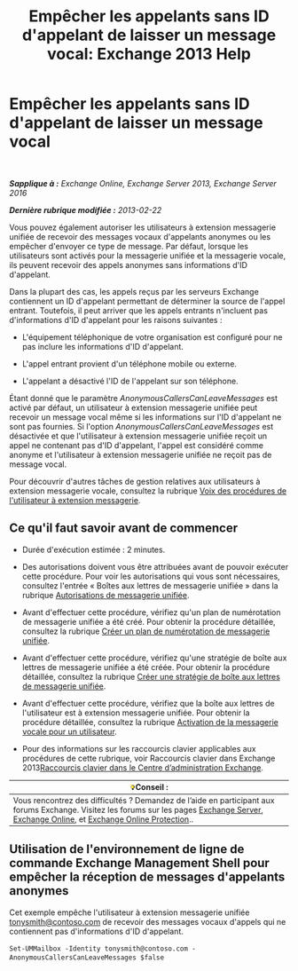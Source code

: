 ﻿---
title: "Empêcher les appelants sans ID d'appelant de laisser un message vocal: Exchange 2013 Help"
TOCTitle: Empêcher les appelants sans ID d'appelant de laisser un message vocal
ms:assetid: dd5dad32-2f69-4bf4-8ff0-545c413d395a
ms:mtpsurl: https://technet.microsoft.com/fr-fr/library/JJ673571(v=EXCHG.150)
ms:contentKeyID: 50479387
ms.date: 05/23/2018
mtps_version: v=EXCHG.150
ms.translationtype: MT
---

# Empêcher les appelants sans ID d'appelant de laisser un message vocal

 

_**Sapplique à :** Exchange Online, Exchange Server 2013, Exchange Server 2016_

_**Dernière rubrique modifiée :** 2013-02-22_

Vous pouvez également autoriser les utilisateurs à extension messagerie unifiée de recevoir des messages vocaux d'appelants anonymes ou les empêcher d'envoyer ce type de message. Par défaut, lorsque les utilisateurs sont activés pour la messagerie unifiée et la messagerie vocale, ils peuvent recevoir des appels anonymes sans informations d'ID d'appelant.

Dans la plupart des cas, les appels reçus par les serveurs Exchange contiennent un ID d'appelant permettant de déterminer la source de l'appel entrant. Toutefois, il peut arriver que les appels entrants n'incluent pas d'informations d'ID d'appelant pour les raisons suivantes :

  - L'équipement téléphonique de votre organisation est configuré pour ne pas inclure les informations d'ID d'appelant.

  - L'appel entrant provient d'un téléphone mobile ou externe.

  - L'appelant a désactivé l'ID de l'appelant sur son téléphone.

Étant donné que le paramètre *AnonymousCallersCanLeaveMessages* est activé par défaut, un utilisateur à extension messagerie unifiée peut recevoir un message vocal même si les informations sur l'ID d'appelant ne sont pas fournies. Si l'option *AnonymousCallersCanLeaveMessages* est désactivée et que l'utilisateur à extension messagerie unifiée reçoit un appel ne contenant pas d'ID d'appelant, l'appel est considéré comme anonyme et l'utilisateur à extension messagerie unifiée ne reçoit pas de message vocal.

Pour découvrir d'autres tâches de gestion relatives aux utilisateurs à extension messagerie vocale, consultez la rubrique [Voix des procédures de l'utilisateur à extension messagerie](voice-mail-enabled-user-procedures-exchange-2013-help.md).

## Ce qu'il faut savoir avant de commencer

  - Durée d'exécution estimée : 2 minutes.

  - Des autorisations doivent vous être attribuées avant de pouvoir exécuter cette procédure. Pour voir les autorisations qui vous sont nécessaires, consultez l'entrée « Boîtes aux lettres de messagerie unifiée » dans la rubrique [Autorisations de messagerie unifiée](unified-messaging-permissions-exchange-2013-help.md).

  - Avant d'effectuer cette procédure, vérifiez qu'un plan de numérotation de messagerie unifiée a été créé. Pour obtenir la procédure détaillée, consultez la rubrique [Créer un plan de numérotation de messagerie unifiée](create-a-um-dial-plan-exchange-2013-help.md).

  - Avant d'effectuer cette procédure, vérifiez qu'une stratégie de boîte aux lettres de messagerie unifiée a été créée. Pour obtenir la procédure détaillée, consultez la rubrique [Créer une stratégie de boîte aux lettres de messagerie unifiée](create-a-um-mailbox-policy-exchange-2013-help.md).

  - Avant d'effectuer cette procédure, vérifiez que la boîte aux lettres de l'utilisateur est à extension messagerie unifiée. Pour obtenir la procédure détaillée, consultez la rubrique [Activation de la messagerie vocale pour un utilisateur](enable-a-user-for-voice-mail-exchange-2013-help.md).

  - Pour des informations sur les raccourcis clavier applicables aux procédures de cette rubrique, voir Raccourcis clavier dans Exchange 2013[Raccourcis clavier dans le Centre d’administration Exchange](keyboard-shortcuts-in-the-exchange-admin-center-exchange-online-protection-help.md).

<table>
<thead>
<tr class="header">
<th><img src="images/Bb125224.tip(EXCHG.150).gif" title="Conseil" alt="Conseil" />Conseil :</th>
</tr>
</thead>
<tbody>
<tr class="odd">
<td>Vous rencontrez des difficultés ? Demandez de l’aide en participant aux forums Exchange. Visitez les forums sur les pages <a href="https://go.microsoft.com/fwlink/p/?linkid=60612">Exchange Server</a>, <a href="https://go.microsoft.com/fwlink/p/?linkid=267542">Exchange Online</a>, et <a href="https://go.microsoft.com/fwlink/p/?linkid=285351">Exchange Online Protection</a>..</td>
</tr>
</tbody>
</table>


## Utilisation de l'environnement de ligne de commande Exchange Management Shell pour empêcher la réception de messages d'appelants anonymes

Cet exemple empêche l'utilisateur à extension messagerie unifiée tonysmith@contoso.com de recevoir des messages vocaux d'appels qui ne contiennent pas d'informations d'ID d'appelant.

    Set-UMMailbox -Identity tonysmith@contoso.com -AnonymousCallersCanLeaveMessages $false

